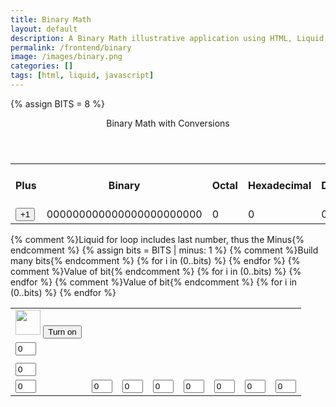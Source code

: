 ```yaml
---
title: Binary Math
layout: default
description: A Binary Math illustrative application using HTML, Liquid, and JavaScript.
permalink: /frontend/binary
image: /images/binary.png
categories: []
tags: [html, liquid, javascript]
---
```


<!-- Hack 1: add a character display to text when 8 bits, determine if printable or not printable
label the lightbulbs determine when overflow occurs -->
<!-- Hack 2: change to 24 bits and add a color code and display color when 24 bits, think about display on this one
add 16 more lightbulbs -->
<!-- Hack 3: do your own thing -->

{% assign BITS = 8 %}

<div class="container bg-primary">
    <header class="pb-3 mb-4 border-bottom border-primary text-dark">
        <span class="fs-4">Binary Math with Conversions</span>
    </header>
    <div class="row justify-content-md-center">
        <div class="col-8">
            <table class="table">
            <tr id="table">
                <th>Plus</th>
                <th>Binary</th>
                <th>Octal</th>
                <th>Hexadecimal</th>
                <th>Decimal</th>
                <th>Minus</th>
                <th>decimal with base 4</th>
                <th>all on?</th>
            </tr>
            <tr>
                <td><button type="button" id="add1" onclick="add(1)">+1</button></td>
                <td id="binary">000000000000000000000000</td>
                <td id="octal">0</td>
                <td id="hexadecimal">0</td>
                <td id="decimal">0</td>
                <td><button type="button" id="sub1" onclick="add(-1)">-1</button></td>
                <td id="base4"></td>
                <td id="on"></td>
            </tr>
            </table>
        </div>
        <div class="col-12">
            {% comment %}Liquid for loop includes last number, thus the Minus{% endcomment %}
            {% assign bits = BITS | minus: 1 %} 
            <table class="table">
            <tr>
                {% comment %}Build many bits{% endcomment %}
                {% for i in (0..bits) %}
                <td><img class="img-responsive py-3" id="bulb{{ i }}" src="{{site.baseurl}}/images/bulb_off.png" alt="" width="40" height="Auto">
                    <button type="button" id="butt{{ i }}" onclick="javascript:toggleBit({{ i }})">Turn on</button>
                </td>
                {% endfor %}
            </tr>
            <tr>
                {% comment %}Value of bit{% endcomment %}
                {% for i in (0..bits) %}
                <td><input type='text' id="digit{{ i }}" Value="0" size="1" readonly></td>
                {% endfor %}
            </tr>
            <tr><td id="is0n"></td></tr>
            <tr>{% comment %}Value of bit{% endcomment %}
                {% for i in (0..bits) %}
                <td><input type='text' id="numbers{{ i }}" Value="0" size="1" readonly></td>
                {% endfor %}</tr>
                <td><input type='text' id="numb8{{ i }}" Value="0" size="1" readonly></td>
                <td><input type='text' id="numb7{{ i }}" Value="0" size="1" readonly></td>
                <td><input type='text' id="numb6{{ i }}" Value="0" size="1" readonly></td>
                <td><input type='text' id="numb5{{ i }}" Value="0" size="1" readonly></td>
                <td><input type='text' id="numb4{{ i }}" Value="0" size="1" readonly></td>
                <td><input type='text' id="numb3{{ i }}" Value="0" size="1" readonly></td>
                <td><input type='text' id="numb2{{ i }}" Value="0" size="1" readonly></td>
                <td><input type='text' id="numb1{{ i }}" Value="0" size="1" readonly></td>
            </table>
        </div>
    </div>
</div>
<p><span id="on."></span></p>

<script>
    const BITS = {{ BITS }};
    const MAX = 2 ** BITS - 1;
    const MSG_ON = "Turn on";
    const IMAGE_ON = "{{site.baseurl}}/images/bulb_on.gif";
    const MSG_OFF = "Turn off";
    const IMAGE_OFF = "{{site.baseurl}}/images/bulb_off.png"
    const MSG_ok = "no";
    const MSG_no = "yes";
    // return string with current value of each bit
    function getBits() {
        let bits = "";
        for(let i = 0; i < BITS; i++) {
        bits = bits + document.getElementById('digit' + i).value;
        }
        return bits;
    }
    
    // setter for DOM values
    function setConversions(binary) {
        document.getElementById('binary').innerHTML = binary;
        // Octal conversion
        document.getElementById('octal').innerHTML = parseInt(binary, 2).toString(8);
        // Hexadecimal conversion
        document.getElementById('hexadecimal').innerHTML = parseInt(binary, 2).toString(16);
        // Decimal conversion
        document.getElementById('decimal').innerHTML = parseInt(binary, 2).toString();
        document.getElementById('base4').innerHTML = parseInt(binary, 4).toString();
        document.getElementById('on').innerHTML = decimal(binary) 
    }
    //
    function decimal_2_base(decimal, base) {
        let conversion = "";
        // loop to convert to base
        do {
        let digit = decimal % base;
        conversion = "" + digit + conversion; // what does this do?
        decimal = ~~(decimal / base);         // what does this do?
        } while (decimal > 0);                  // why while at the end? what is ~~?
        // loop to pad with zeros
        if (base === 2) {                        // only pad for binary conversions
        for (let i = 0; conversion.length < BITS; i++) {
            conversion = "0" + conversion;
        }
        }
        return conversion;
    }

    // toggle selected bit and recalculate
    function toggleBit(i) {
        //alert("Digit action: " + i );
        const dig = document.getElementById('digit' + i);
        const image = document.getElementById('bulb' + i);
        const butt = document.getElementById('butt' + i);
        const on = document.getElementById('is0n');
        const num = document.getElementById('numbers' + i);
        const num8 = document.getElementById('numb8');
        const num7 = document.getElementById('numb7');
        const num6 = document.getElementById('numb6');
        const num5 = document.getElementById('numb5');
        const num4 = document.getElementById('numb4');
        const num3 = document.getElementById('numb3');
        const num2 = document.getElementById('numb2');
        const num1 = document.getElementById('numb1');

        // Change digit and visual
        
        if (image.src.match(IMAGE_ON)) {
        dig.value = 0;
        num.value = 0;
        image.src = IMAGE_OFF;
        butt.innerHTML = MSG_ON;
        on.innerHTML = MSG_ok;
        if (i==7)
            num1.value = 0;
        if (i==6)
            num2.value = 0;
        if (i==5)
            num3.value = 0;
        if (i==4)
            num4.value = 0;
        if (i==3)
            num5.value = 0;
        if (i==2)
            num6.value = 0;
        if (i==1)
            num7.value = 0;
        if (i==0)
            num8.value = 0;
        } else {
        dig.value = 1;
        num.value = (2 ** i);
        image.src = IMAGE_ON;
        butt.innerHTML = MSG_OFF;
        on.innerHTML = MSG_no;
        if (i==7)
            num1.value = 1;
        if (i==6)
            num2.value = 2;
        if (i==5)
            num3.value = 4;
        if (i==4)
            num4.value = 8;
        if (i==3)
            num5.value = 16;
        if (i==2)
            num6.value = 32;
        if (i==1)
            num7.value = 64;
        if (i==0)
            num8.value = 128;
        }
        // Binary numbers
        const binary = getBits();
        setConversions(binary);
    }
    // add is positive integer, subtract is negative integer
    function add(n) {
        let binary = getBits();
        // convert to decimal and do math
        let decimal = parseInt(binary, 2);
        if (n > 0) {  // PLUS
        decimal = MAX === decimal ? 0 : decimal += n; // OVERFLOW or PLUS
        } else  {     // MINUS
        decimal = 0 === decimal ? MAX : decimal += n; // OVERFLOW or MINUS
        }
        // convert the result back to binary
        binary = decimal_2_base(decimal, 2);
        // update conversions
        setConversions(binary);
        // update bits
        for (let i = 0; i < binary.length; i++) {
        let digit = binary.substr(i, 1);
        document.getElementById('digit' + i).value = digit;
        if (digit === "1") {
            document.getElementById('bulb' + i).src = IMAGE_ON;
            document.getElementById('butt' + i).innerHTML = MSG_OFF;
        } else {
            document.getElementById('bulb' + i).src = IMAGE_OFF;
            document.getElementById('butt' + i).innerHTML = MSG_ON;
        }
        }
    }
    function lights() {
        if (binary = 111111111111111111111111) {
            console.log("all on")}}
    function decimal() {
        over = document.getElementById("binary").innerHTML;
        console.log(over)
        if (over == 11111111) {
            over = ("all on")
        }
        return(over)
               }
            


</script>
